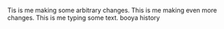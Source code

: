 Tis is me making some arbitrary changes.
This is me making even more changes.
This is me typing some text.
booya
history
